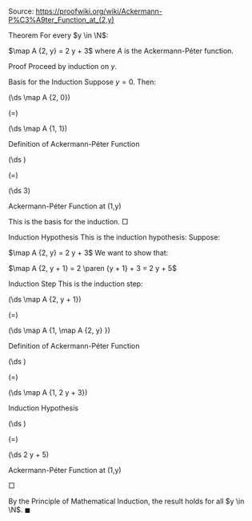 # 

Source: https://proofwiki.org/wiki/Ackermann-P%C3%A9ter_Function_at_(2,y)



Theorem
For every $y \in \N$:

$\map A {2, y} = 2 y + 3$
where $A$ is the Ackermann-Péter function.


Proof
Proceed by induction on $y$.


Basis for the Induction
Suppose $y = 0$.
Then:














\(\ds \map A {2, 0}\)

\(=\)







\(\ds \map A {1, 1}\)





Definition of Ackermann-Péter Function














\(\ds \)

\(=\)







\(\ds 3\)





Ackermann-Péter Function at (1,y)



This is the basis for the induction.
$\Box$


Induction Hypothesis
This is the induction hypothesis:
Suppose:

$\map A {2, y} = 2 y + 3$
We want to show that:

$\map A {2, y + 1} = 2 \paren {y + 1} + 3 = 2 y + 5$


Induction Step
This is the induction step:














\(\ds \map A {2, y + 1}\)

\(=\)







\(\ds \map A {1, \map A {2, y} }\)





Definition of Ackermann-Péter Function














\(\ds \)

\(=\)







\(\ds \map A {1, 2 y + 3}\)





Induction Hypothesis














\(\ds \)

\(=\)







\(\ds 2 y + 5\)





Ackermann-Péter Function at (1,y)



$\Box$

By the Principle of Mathematical Induction, the result holds for all $y \in \N$.
$\blacksquare$





